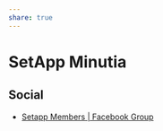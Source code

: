 ```yaml
---
share: true
---
```

# SetApp Minutia

## Social
- [Setapp Members | Facebook Group](https://www.facebook.com/groups/640013272866483/)